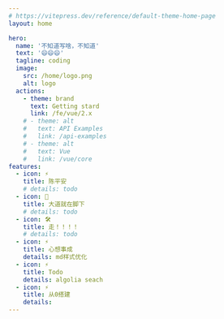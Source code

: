 ```yaml
---
# https://vitepress.dev/reference/default-theme-home-page
layout: home

hero:
  name: '不知道写啥，不知道'
  text: '😄😄😄'
  tagline: coding
  image:
    src: /home/logo.png
    alt: logo
  actions:
    - theme: brand
      text: Getting stard
      link: /fe/vue/2.x
    # - theme: alt
    #   text: API Examples
    #   link: /api-examples
    # - theme: alt
    #   text: Vue
    #   link: /vue/core
features:
  - icon: ⚡️
    title: 陈平安
    # details: todo
  - icon: 🖖
    title: 大道就在脚下
    # details: todo
  - icon: 🛠️
    title: 走！！！！
    # details: todo
  - icon: ⚡️
    title: 心想事成
    details: md样式优化
  - icon: ⚡️
    title: Todo
    details: algolia seach
  - icon: ⚡️
    title: 从0搭建
    details:
---
```

